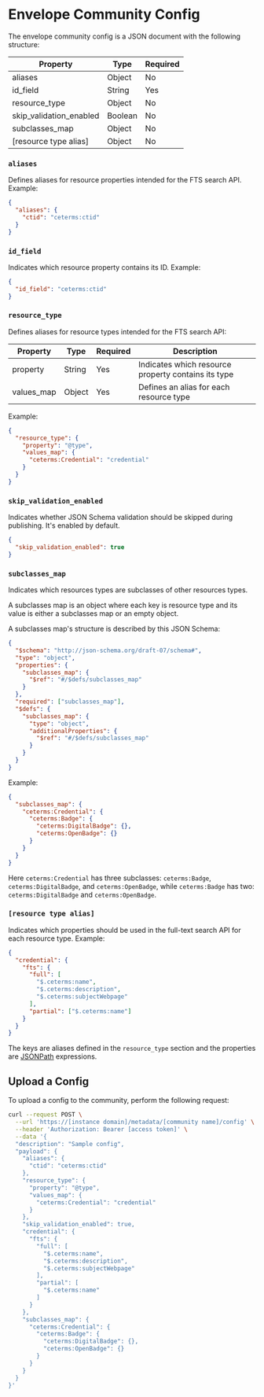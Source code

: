# Envelope Community Config

The envelope community config is a JSON document with the following structure:

| Property                | Type    | Required |
| ----------------------- | ------- | -------- |
| aliases                 | Object  | No       |
| id_field                | String  | Yes      |
| resource_type           | Object  | No       |
| skip_validation_enabled | Boolean | No       |
| subclasses_map          | Object  | No       |
| [resource type alias]   | Object  | No       |

### `aliases`

Defines aliases for resource properties intended for the FTS search API. Example:

```json
{
  "aliases": {
    "ctid": "ceterms:ctid"
  }
}
```

### `id_field`

Indicates which resource property contains its ID. Example:

```json
{
  "id_field": "ceterms:ctid"
}
```

### `resource_type`

Defines aliases for resource types intended for the FTS search API:

| Property   | Type   | Required | Description                                         |
| ---------- | ------ | -------- | --------------------------------------------------- |
| property   | String | Yes      | Indicates which resource property contains its type |
| values_map | Object | Yes      | Defines an alias for each resource type             |

Example:

```json
{
  "resource_type": {
    "property": "@type",
    "values_map": {
      "ceterms:Credential": "credential"
    }
  }
}
```

### `skip_validation_enabled`

Indicates whether JSON Schema validation should be skipped during publishing. It's enabled by default.

```json
{
  "skip_validation_enabled": true
}
```

### `subclasses_map`

Indicates which resources types are subclasses of other resources types.

A subclasses map is an object where each key is resource type and its value is either a subclasses map or an empty object.

A subclasses map's structure is described by this JSON Schema:

```json
{
  "$schema": "http://json-schema.org/draft-07/schema#",
  "type": "object",
  "properties": {
    "subclasses_map": {
      "$ref": "#/$defs/subclasses_map"
    }
  },
  "required": ["subclasses_map"],
  "$defs": {
    "subclasses_map": {
      "type": "object",
      "additionalProperties": {
        "$ref": "#/$defs/subclasses_map"
      }
    }
  }
}
```

Example:

```json
{
  "subclasses_map": {
    "ceterms:Credential": {
      "ceterms:Badge": {
        "ceterms:DigitalBadge": {},
        "ceterms:OpenBadge": {}
      }
    }
  }
}
```

Here `ceterms:Credential` has three subclasses: `ceterms:Badge`, `ceterms:DigitalBadge`, and `ceterms:OpenBadge`, while `ceterms:Badge` has two: `ceterms:DigitalBadge` and `ceterms:OpenBadge`.

### `[resource type alias]`

Indicates which properties should be used in the full-text search API for each resource type. Example:

```json
{
  "credential": {
    "fts": {
      "full": [
        "$.ceterms:name",
        "$.ceterms:description",
        "$.ceterms:subjectWebpage"
      ],
      "partial": ["$.ceterms:name"]
    }
  }
}
```

The keys are aliases defined in the `resource_type` section and the properties are [JSONPath](https://en.wikipedia.org/wiki/JSONPath) expressions.

## Upload a Config

To upload a config to the community, perform the following request:

```bash
curl --request POST \
  --url 'https://[instance domain]/metadata/[community name]/config' \
  --header 'Authorization: Bearer [access token]' \
  --data '{
  "description": "Sample config",
  "payload": {
    "aliases": {
      "ctid": "ceterms:ctid"
    },
    "resource_type": {
      "property": "@type",
      "values_map": {
        "ceterms:Credential": "credential"
      }
    },
    "skip_validation_enabled": true,
    "credential": {
      "fts": {
        "full": [
          "$.ceterms:name",
          "$.ceterms:description",
          "$.ceterms:subjectWebpage"
        ],
        "partial": [
          "$.ceterms:name"
        ]
      }
    },
    "subclasses_map": {
      "ceterms:Credential": {
        "ceterms:Badge": {
          "ceterms:DigitalBadge": {},
          "ceterms:OpenBadge": {}
        }
      }
    }
  }
}'
```
